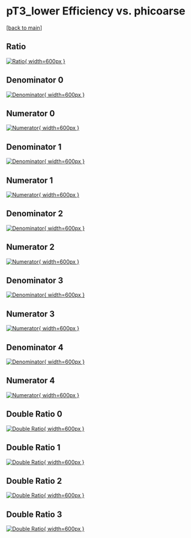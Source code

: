 # pT3_lower Efficiency vs. phicoarse

[[back to main](./)]



## Ratio

[![Ratio](../mtv/var/pT3_lower_loweta_321_0_eff_phicoarse.png){ width=600px }](../mtv/var/pT3_lower_loweta_321_0_eff_phicoarse.pdf)

## Denominator 0

[![Denominator](../mtv/den/pT3_lower_loweta_321_0_eff_phicoarse_den0.png){ width=600px }](../mtv/den/pT3_lower_loweta_321_0_eff_phicoarse_den0.pdf)

## Numerator 0

[![Numerator](../mtv/num/pT3_lower_loweta_321_0_eff_phicoarse_num0.png){ width=600px }](../mtv/num/pT3_lower_loweta_321_0_eff_phicoarse_num0.pdf)

## Denominator 1

[![Denominator](../mtv/den/pT3_lower_loweta_321_0_eff_phicoarse_den1.png){ width=600px }](../mtv/den/pT3_lower_loweta_321_0_eff_phicoarse_den1.pdf)

## Numerator 1

[![Numerator](../mtv/num/pT3_lower_loweta_321_0_eff_phicoarse_num1.png){ width=600px }](../mtv/num/pT3_lower_loweta_321_0_eff_phicoarse_num1.pdf)

## Denominator 2

[![Denominator](../mtv/den/pT3_lower_loweta_321_0_eff_phicoarse_den2.png){ width=600px }](../mtv/den/pT3_lower_loweta_321_0_eff_phicoarse_den2.pdf)

## Numerator 2

[![Numerator](../mtv/num/pT3_lower_loweta_321_0_eff_phicoarse_num2.png){ width=600px }](../mtv/num/pT3_lower_loweta_321_0_eff_phicoarse_num2.pdf)

## Denominator 3

[![Denominator](../mtv/den/pT3_lower_loweta_321_0_eff_phicoarse_den3.png){ width=600px }](../mtv/den/pT3_lower_loweta_321_0_eff_phicoarse_den3.pdf)

## Numerator 3

[![Numerator](../mtv/num/pT3_lower_loweta_321_0_eff_phicoarse_num3.png){ width=600px }](../mtv/num/pT3_lower_loweta_321_0_eff_phicoarse_num3.pdf)

## Denominator 4

[![Denominator](../mtv/den/pT3_lower_loweta_321_0_eff_phicoarse_den4.png){ width=600px }](../mtv/den/pT3_lower_loweta_321_0_eff_phicoarse_den4.pdf)

## Numerator 4

[![Numerator](../mtv/num/pT3_lower_loweta_321_0_eff_phicoarse_num4.png){ width=600px }](../mtv/num/pT3_lower_loweta_321_0_eff_phicoarse_num4.pdf)

## Double Ratio 0

[![Double Ratio](../mtv/ratio/pT3_lower_loweta_321_0_eff_phicoarse_ratio0.png){ width=600px }](../mtv/ratio/pT3_lower_loweta_321_0_eff_phicoarse_ratio0.pdf)

## Double Ratio 1

[![Double Ratio](../mtv/ratio/pT3_lower_loweta_321_0_eff_phicoarse_ratio1.png){ width=600px }](../mtv/ratio/pT3_lower_loweta_321_0_eff_phicoarse_ratio1.pdf)

## Double Ratio 2

[![Double Ratio](../mtv/ratio/pT3_lower_loweta_321_0_eff_phicoarse_ratio2.png){ width=600px }](../mtv/ratio/pT3_lower_loweta_321_0_eff_phicoarse_ratio2.pdf)

## Double Ratio 3

[![Double Ratio](../mtv/ratio/pT3_lower_loweta_321_0_eff_phicoarse_ratio3.png){ width=600px }](../mtv/ratio/pT3_lower_loweta_321_0_eff_phicoarse_ratio3.pdf)

